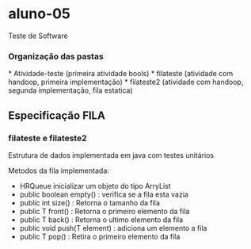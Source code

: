 # aluno-05

Teste de Software 

<h3>Organização das pastas</h3>
* Atividade-teste (primeira atividade bools)
* filateste (atividade com handoop, primeira implementação)
* filateste2 (atividade com handoop, segunda implementação, fila estatica)

<h2>Especificação FILA </h2> <h3>filateste e filateste2</h3>

Estrutura de dados implementada em java com testes unitários

Metodos da fila implementada:

* HRQueue<T> inicializar um objeto do tipo ArryList
* public boolean empty() : verifica se a fila esta vazia 
* public int size() : Retorna o tamanho da fila
* public T front() : Retorna o primeiro elemento da fila
* public T back() : Retorna o ultimo elemento da fila
* public void push(T element) : adiciona um elemento a fila
* public T pop() : Retira o primeiro elemento da fila
  

